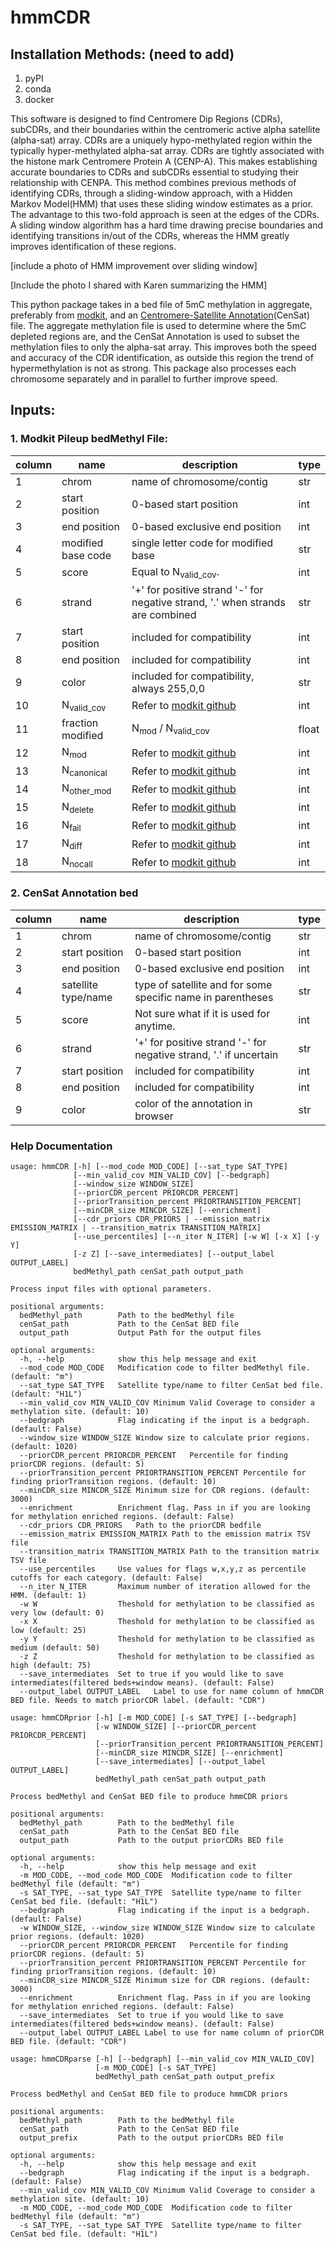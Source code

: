 # hmmCDR


## Installation Methods: (need to add)
1. pyPI
2. conda
3. docker


This software is designed to find Centromere Dip Regions (CDRs), subCDRs, and their boundaries within the centromeric active alpha satellite (alpha-sat) array. CDRs are a uniquely hypo-methylated region within the typically hyper-methylated alpha-sat array. CDRs are tightly associated with the histone mark Centromere Protein A (CENP-A). This makes establishing accurate boundaries to CDRs and subCDRs essential to studying their relationship with CENPA. This method combines previous methods of identifying CDRs, through a sliding-window approach, with a Hidden Markov Model(HMM) that uses these sliding window estimates as a prior. The advantage to this two-fold approach is seen at the edges of the CDRs. A sliding window algorithm has a hard time drawing precise boundaries and identifying transitions in/out of the CDRs, whereas the HMM greatly improves identification of these regions. 

[include a photo of HMM improvement over sliding window]

[Include the photo I shared with Karen summarizing the HMM]

This python package takes in a bed file of 5mC methylation in aggregate, preferably from [modkit](https://github.com/nanoporetech/modkit), and an [Centromere-Satellite Annotation](https://github.com/kmiga/alphaAnnotation)(CenSat) file. The aggregate methylation file is used to determine where the 5mC depleted regions are, and the CenSat Annotation is used to subset the methylation files to only the alpha-sat array. This improves both the speed and accuracy of the CDR identification, as outside this region the trend of hypermethylation is not as strong. This package also processes each chromosome separately and in parallel to further improve speed.


## Inputs:
### 1. Modkit Pileup bedMethyl File:   

| column | name                  | description                                                                    | type  |
|--------|-----------------------|--------------------------------------------------------------------------------|-------|
| 1      | chrom                 | name of chromosome/contig                                                      | str   |
| 2      | start position        | 0-based start position                                                         | int   |
| 3      | end position          | 0-based exclusive end position                                                 | int   |
| 4      | modified base code    | single letter code for modified base                                           | str   |
| 5      | score                 | Equal to N<sub>valid_cov</sub>.                                                | int   |
| 6      | strand                | '+' for positive strand '-' for negative strand, '.' when strands are combined | str   |
| 7      | start position        | included for compatibility                                                     | int   |
| 8      | end position          | included for compatibility                                                     | int   |
| 9      | color                 | included for compatibility, always 255,0,0                                     | str   |
| 10     | N<sub>valid_cov</sub> | Refer to [modkit github](https://github.com/nanoporetech/modkit)               | int   |
| 11     | fraction modified     | N<sub>mod</sub> / N<sub>valid_cov</sub>                                        | float |
| 12     | N<sub>mod</sub>       | Refer to [modkit github](https://github.com/nanoporetech/modkit)               | int   |
| 13     | N<sub>canonical</sub> | Refer to [modkit github](https://github.com/nanoporetech/modkit)               | int   |
| 14     | N<sub>other_mod</sub> | Refer to [modkit github](https://github.com/nanoporetech/modkit)               | int   |
| 15     | N<sub>delete</sub>    | Refer to [modkit github](https://github.com/nanoporetech/modkit)               | int   |
| 16     | N<sub>fail</sub>      | Refer to [modkit github](https://github.com/nanoporetech/modkit)               | int   |
| 17     | N<sub>diff</sub>      | Refer to [modkit github](https://github.com/nanoporetech/modkit)               | int   |
| 18     | N<sub>nocall</sub>    | Refer to [modkit github](https://github.com/nanoporetech/modkit)               | int   |

### 2.  CenSat Annotation bed

| column | name                  | description                                                                    | type  |
|--------|-----------------------|--------------------------------------------------------------------------------|-------|
| 1      | chrom                 | name of chromosome/contig                                                      | str   |
| 2      | start position        | 0-based start position                                                         | int   |
| 3      | end position          | 0-based exclusive end position                                                 | int   |
| 4      | satellite type/name   | type of satellite and for some specific name in parentheses                    | str   |
| 5      | score                 | Not sure what if it is used for anytime.                                       | int   |
| 6      | strand                | '+' for positive strand '-' for negative strand, '.' if uncertain              | str   |
| 7      | start position        | included for compatibility                                                     | int   |
| 8      | end position          | included for compatibility                                                     | int   |
| 9      | color                 | color of the annotation in browser                                             | str   |


### Help Documentation
```
usage: hmmCDR [-h] [--mod_code MOD_CODE] [--sat_type SAT_TYPE]
              [--min_valid_cov MIN_VALID_COV] [--bedgraph]
              [--window_size WINDOW_SIZE]
              [--priorCDR_percent PRIORCDR_PERCENT]
              [--priorTransition_percent PRIORTRANSITION_PERCENT]
              [--minCDR_size MINCDR_SIZE] [--enrichment]
              [--cdr_priors CDR_PRIORS | --emission_matrix EMISSION_MATRIX | --transition_matrix TRANSITION_MATRIX]
              [--use_percentiles] [--n_iter N_ITER] [-w W] [-x X] [-y Y]
              [-z Z] [--save_intermediates] [--output_label OUTPUT_LABEL]
              bedMethyl_path cenSat_path output_path

Process input files with optional parameters.

positional arguments:
  bedMethyl_path        Path to the bedMethyl file
  cenSat_path           Path to the CenSat BED file
  output_path           Output Path for the output files

optional arguments:
  -h, --help            show this help message and exit
  --mod_code MOD_CODE   Modification code to filter bedMethyl file. (default: "m")
  --sat_type SAT_TYPE   Satellite type/name to filter CenSat bed file. (default: "H1L")
  --min_valid_cov MIN_VALID_COV Minimum Valid Coverage to consider a methylation site. (default: 10)
  --bedgraph            Flag indicating if the input is a bedgraph. (default: False)
  --window_size WINDOW_SIZE Window size to calculate prior regions. (default: 1020)
  --priorCDR_percent PRIORCDR_PERCENT   Percentile for finding priorCDR regions. (default: 5)
  --priorTransition_percent PRIORTRANSITION_PERCENT Percentile for finding priorTransition regions. (default: 10)
  --minCDR_size MINCDR_SIZE Minimum size for CDR regions. (default: 3000)
  --enrichment          Enrichment flag. Pass in if you are looking for methylation enriched regions. (default: False)
  --cdr_priors CDR_PRIORS   Path to the priorCDR bedfile
  --emission_matrix EMISSION_MATRIX Path to the emission matrix TSV file
  --transition_matrix TRANSITION_MATRIX Path to the transition matrix TSV file
  --use_percentiles     Use values for flags w,x,y,z as percentile cutoffs for each category. (default: False)
  --n_iter N_ITER       Maximum number of iteration allowed for the HMM. (default: 1)
  -w W                  Theshold for methylation to be classified as very low (default: 0)
  -x X                  Theshold for methylation to be classified as low (default: 25)
  -y Y                  Theshold for methylation to be classified as medium (default: 50)
  -z Z                  Theshold for methylation to be classified as high (default: 75)
  --save_intermediates  Set to true if you would like to save intermediates(filtered beds+window means). (default: False)
  --output_label OUTPUT_LABEL   Label to use for name column of hmmCDR BED file. Needs to match priorCDR label. (default: "CDR")
```

```
usage: hmmCDRprior [-h] [-m MOD_CODE] [-s SAT_TYPE] [--bedgraph]
                   [-w WINDOW_SIZE] [--priorCDR_percent PRIORCDR_PERCENT]
                   [--priorTransition_percent PRIORTRANSITION_PERCENT]
                   [--minCDR_size MINCDR_SIZE] [--enrichment]
                   [--save_intermediates] [--output_label OUTPUT_LABEL]
                   bedMethyl_path cenSat_path output_path

Process bedMethyl and CenSat BED file to produce hmmCDR priors

positional arguments:
  bedMethyl_path        Path to the bedMethyl file
  cenSat_path           Path to the CenSat BED file
  output_path           Path to the output priorCDRs BED file

optional arguments:
  -h, --help            show this help message and exit
  -m MOD_CODE, --mod_code MOD_CODE  Modification code to filter bedMethyl file (default: "m")
  -s SAT_TYPE, --sat_type SAT_TYPE  Satellite type/name to filter CenSat bed file. (default: "H1L")
  --bedgraph            Flag indicating if the input is a bedgraph. (default: False)
  -w WINDOW_SIZE, --window_size WINDOW_SIZE Window size to calculate prior regions. (default: 1020)
  --priorCDR_percent PRIORCDR_PERCENT   Percentile for finding priorCDR regions. (default: 5)
  --priorTransition_percent PRIORTRANSITION_PERCENT Percentile for finding priorTransition regions. (default: 10)
  --minCDR_size MINCDR_SIZE Minimum size for CDR regions. (default: 3000)
  --enrichment          Enrichment flag. Pass in if you are looking for methylation enriched regions. (default: False)
  --save_intermediates  Set to true if you would like to save intermediates(filtered beds+window means). (default: False)
  --output_label OUTPUT_LABEL Label to use for name column of priorCDR BED file. (default: "CDR")
```

```
usage: hmmCDRparse [-h] [--bedgraph] [--min_valid_cov MIN_VALID_COV]
                   [-m MOD_CODE] [-s SAT_TYPE]
                   bedMethyl_path cenSat_path output_prefix

Process bedMethyl and CenSat BED file to produce hmmCDR priors

positional arguments:
  bedMethyl_path        Path to the bedMethyl file
  cenSat_path           Path to the CenSat BED file
  output_prefix         Path to the output priorCDRs BED file

optional arguments:
  -h, --help            show this help message and exit
  --bedgraph            Flag indicating if the input is a bedgraph. (default: False)
  --min_valid_cov MIN_VALID_COV Minimum Valid Coverage to consider a methylation site. (default: 10)
  -m MOD_CODE, --mod_code MOD_CODE  Modification code to filter bedMethyl file (default: "m")
  -s SAT_TYPE, --sat_type SAT_TYPE  Satellite type/name to filter CenSat bed file. (default: "H1L")
```